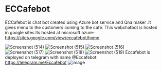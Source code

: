 # ECCafebot
ECCafebot is chat bot created using Azure bot service and Qna maker .It gives menu to the customers coming to the cafe.
This webchatbot is hosted in google sites.Its hosted at microsoft azure- https://sites.google.com/view/eccafebot/home  

![Screenshot (514)](https://user-images.githubusercontent.com/92110686/160904047-9a459f4e-ef20-46cb-a02e-34e1346c4555.png)
![Screenshot (515)](https://user-images.githubusercontent.com/92110686/161277519-c0667aa6-e4d1-43c8-b8b8-5acc20c0afeb.png)
![Screenshot (516)](https://user-images.githubusercontent.com/92110686/161277537-5cfe1cc9-fbee-48ea-bfa9-283e960d692d.png)
![Screenshot (517)](https://user-images.githubusercontent.com/92110686/161277561-1e4a5045-84e8-46a3-962d-c3014c04faab.png)
![Screenshot (518)](https://user-images.githubusercontent.com/92110686/161277570-f7a41966-5d23-4085-ba08-ca02b052bb42.png)
![Screenshot (519)](https://user-images.githubusercontent.com/92110686/161277579-0c4e7d57-aa80-4c7d-8a55-c9ff3cea9b4e.png)
Eccafebot is deployed on telegram with name @Eccafebot
https://telegram.me/Eccafebot
![image](https://user-images.githubusercontent.com/92110686/161278553-b45b761e-c909-4558-813a-1939ee888e33.png)


